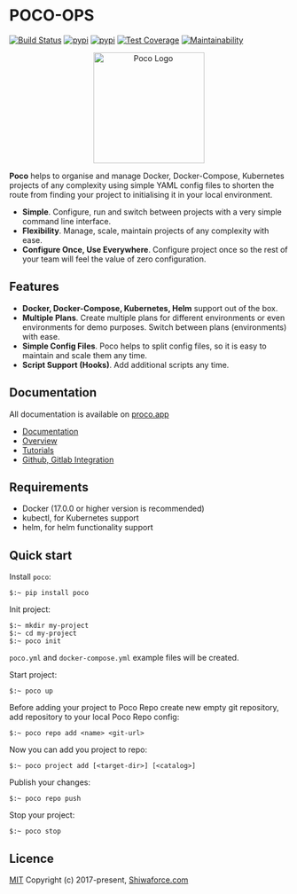# POCO-OPS
[![Build Status](https://travis-ci.org/shiwaforce/poco-ops.svg?branch=master)](https://travis-ci.org/shiwaforce/poco-ops)
[![pypi](https://img.shields.io/pypi/v/poco-ops.svg)](https://pypi.python.org/pypi/poco-ops)
[![pypi](https://img.shields.io/pypi/pyversions/poco-ops.svg)](https://pypi.python.org/pypi/poco-ops)
[![Test Coverage](https://api.codeclimate.com/v1/badges/4e624a36306d3807572c/test_coverage)](https://codeclimate.com/github/shiwaforce/poco-lite/test_coverage)
[![Maintainability](https://api.codeclimate.com/v1/badges/4e624a36306d3807572c/maintainability)](https://codeclimate.com/github/shiwaforce/poco-lite/maintainability)

<p align="center">
  <img width="200" height="200" title="Poco Logo" src="https://raw.githubusercontent.com/shiwaforce/poco/master/logo.svg?sanitize=true"/>
</p>

**Poco** helps to organise and manage Docker, Docker-Compose, Kubernetes projects of any complexity using simple YAML config files to shorten the route from finding your project to initialising it in your local environment.

- **Simple**. Configure, run and switch between projects with a very simple command line interface.     
- **Flexibility**. Manage, scale, maintain projects of any complexity with ease.
- **Configure Once, Use Everywhere**. Configure project once so the rest of your team will feel the value of zero configuration. 

## Features
- **Docker, Docker-Compose, Kubernetes, Helm** support out of the box.
- **Multiple Plans**. Create multiple plans for different environments or even environments for demo purposes. Switch between plans (environments) with ease.
- **Simple Config Files**. Poco helps to split config files, so it is easy to maintain and scale them any time.
- **Script Support (Hooks)**. Add additional scripts any time.


## Documentation
All documentation is available on [proco.app](https://proco.app)
- [Documentation](http://proco.app/documentation) 
- [Overview](http://proco.app/documentation/) 
- [Tutorials](http://proco.app/tutorials/) 
- [Github, Gitlab Integration](http://proco.app/documentation/third-party-integrations/) 


## Requirements
- Docker (17.0.0 or higher version is recommended)
- kubectl, for Kubernetes support
- helm, for helm functionality support

## Quick start
Install `poco`:
```
$:~ pip install poco
```

Init project:
```
$:~ mkdir my-project
$:~ cd my-project
$:~ poco init
```
`poco.yml` and `docker-compose.yml` example files will be created.

Start project:
```
$:~ poco up
```

Before adding your project to Poco Repo create new empty git repository,
add repository to your local Poco Repo config:
```
$:~ poco repo add <name> <git-url>
```

Now you can add you project to repo:
```
$:~ poco project add [<target-dir>] [<catalog>]
```

Publish your changes:
```
$:~ poco repo push
```

Stop your project:
```
$:~ poco stop
```

## Licence
[MIT](http://opensource.org/licenses/MIT)
Copyright (c) 2017-present, [Shiwaforce.com](https://www.shiwaforce.com/en)
